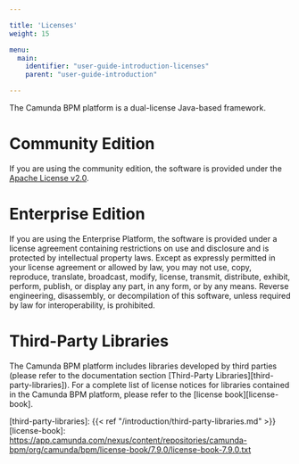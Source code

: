 ```yaml
---

title: 'Licenses'
weight: 15

menu:
  main:
    identifier: "user-guide-introduction-licenses"
    parent: "user-guide-introduction"

---
```


The Camunda BPM platform is a dual-license Java-based framework.

# Community Edition

If you are using the community edition, the software is provided under the [Apache License v2.0][apache].

# Enterprise Edition

If you are using the Enterprise Platform, the software is provided under a license agreement containing restrictions on use and disclosure and is protected by intellectual property laws. Except as expressly permitted in your license agreement or allowed by law, you may not use, copy, reproduce, translate, broadcast, modify, license, transmit, distribute, exhibit, perform, publish, or display any part, in any form, or by any means. Reverse engineering, disassembly, or decompilation of this software, unless required by law for interoperability, is prohibited.

# Third-Party Libraries

The Camunda BPM platform includes libraries developed by third parties (please refer to the documentation section [Third-Party Libraries][third-party-libraries]). For a complete list of license notices for libraries contained in the Camunda BPM platform, please refer to the [license book][license-book].

[apache]: http://www.apache.org/licenses/LICENSE-2.0.html
[third-party-libraries]: {{< ref "/introduction/third-party-libraries.md" >}}
[license-book]: https://app.camunda.com/nexus/content/repositories/camunda-bpm/org/camunda/bpm/license-book/7.9.0/license-book-7.9.0.txt